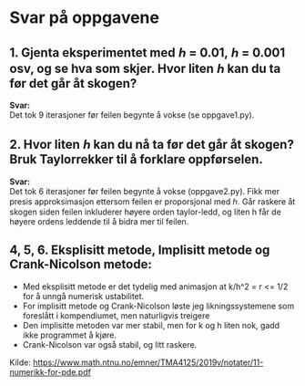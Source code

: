 # Svar på oppgavene

## 1. Gjenta eksperimentet med ℎ = 0.01, ℎ = 0.001 osv, og se hva som skjer. Hvor liten ℎ kan du ta før det går åt skogen?
**Svar:**  
Det tok 9 iterasjoner før feilen begynte å vokse (se oppgave1.py).

## 2. Hvor liten ℎ kan du nå ta før det går åt skogen? Bruk Taylorrekker til å forklare oppførselen.
**Svar:**  
Det tok 6 iterasjoner før feilen begynte å vokse (oppgave2.py). Fikk mer presis approksimasjon ettersom feilen er proporsjonal med ℎ. Går raskere åt skogen siden feilen inkluderer høyere orden taylor-ledd, og liten h får de høyere ordens leddende til å bidra mer til feilen. 

## 4, 5, 6. Eksplisitt metode, Implisitt metode og Crank-Nicolson metode:
- Med eksplisitt metode er det tydelig med animasjon at k/h^2 = r <= 1/2  for å unngå numerisk ustabilitet.
- For implisitt metode og Crank-Nicolson løste jeg likningssystemene som foreslått i kompendiumet, men naturligvis treigere 
- Den implisitte metoden var mer stabil, men for k og h liten nok, gadd ikke programmet å kjøre.
- Crank-Nicolson var også stabil, og litt raskere.

Kilde: https://www.math.ntnu.no/emner/TMA4125/2019v/notater/11-numerikk-for-pde.pdf


